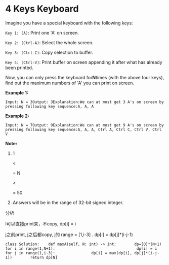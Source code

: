 # 4 Keys Keyboard

Imagine you have a special keyboard with the following keys:

`Key 1: (A)`: Print one 'A' on screen.

`Key 2: (Ctrl-A)`: Select the whole screen.

`Key 3: (Ctrl-C)`: Copy selection to buffer.

`Key 4: (Ctrl-V)`: Print buffer on screen appending it after what has already been printed.

Now, you can only press the keyboard for**N**times \(with the above four keys\), find out the maximum numbers of 'A' you can print on screen.

**Example 1:**

```text
Input: N = 3Output: 3Explanation:We can at most get 3 A's on screen by pressing following key sequence:A, A, A
```

**Example 2:**

```text
Input: N = 7Output: 9Explanation:We can at most get 9 A's on screen by pressing following key sequence:A, A, A, Ctrl A, Ctrl C, Ctrl V, Ctrl V
```

**Note:**

1. 1 

   &lt;

   = N 

   &lt;

   = 50

2. Answers will be in the range of 32-bit signed integer.

分析

I可以直接print来，不copy, dp\[i\] = i

j之前print, j之后都copy, j的 range = \[1,i-3\] . dp\[i\] = dp\[j\]\*\(i-j-1\)

```text
class Solution:    def maxA(self, N: int) -> int:        dp=[0]*(N+1)        for i in range(1,N+1):                                    dp[i] = i            for j in range(1,i-3):                dp[i] = max(dp[i], dp[j]*(i-j-1))        return dp[N]
```

